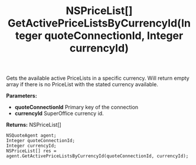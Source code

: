 ﻿---
uid: crmscript_ref_NSQuoteAgent_GetActivePriceListsByCurrencyId
title: NSPriceList[] GetActivePriceListsByCurrencyId(Integer quoteConnectionId, Integer currencyId)
intellisense: NSQuoteAgent.GetActivePriceListsByCurrencyId
keywords: NSQuoteAgent, GetActivePriceListsByCurrencyId
so.topic: reference
---

Gets the available active PriceLists in a specific currency. Will return empty array if there is no PriceList with the stated currency available.

**Parameters:**
 - **quoteConnectionId** Primary key of the connection
 - **currencyId** SuperOffice currency id.

**Returns:** NSPriceList[]

```crmscript
NSQuoteAgent agent;
Integer quoteConnectionId;
Integer currencyId;
NSPriceList[] res = agent.GetActivePriceListsByCurrencyId(quoteConnectionId, currencyId);
```

